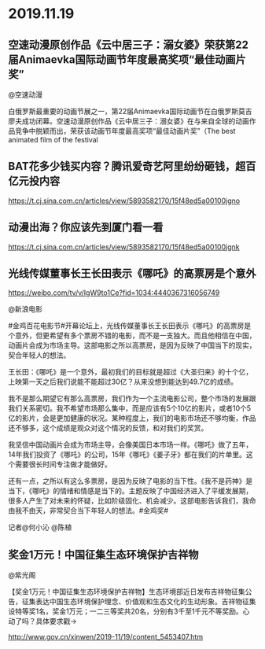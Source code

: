 # 2019.11.19

## 空速动漫原创作品《云中居三子：溺女婆》荣获第22届Animaevka国际动画节年度最高奖项“最佳动画片奖”

@空速动漫                            

白俄罗斯最重要的动画节展之一，第22届Animaevka国际动画节在白俄罗斯莫吉廖夫成功闭幕。空速动漫原创作品《云中居三子：溺女婆》在与来自全球的动画作品竞争中脱颖而出，荣获该动画节年度最高奖项“最佳动画片奖”（The best animated film of the festival



## BAT花多少钱买内容？腾讯爱奇艺阿里纷纷砸钱，超百亿元投内容

https://t.cj.sina.com.cn/articles/view/5893582170/15f48ed5a00100jgno
## 动漫出海？你应该先到厦门看一看

https://t.cj.sina.com.cn/articles/view/5893582170/15f48ed5a00100jgnk
## 光线传媒董事长王长田表示《哪吒》的高票房是个意外

https://weibo.com/tv/v/IgW9to1Ce?fid=1034:4440367316056749

@新浪电影                            

#金鸡百花电影节#开幕论坛上，光线传媒董事长王长田表示《哪吒》的高票房是个意外，但更希望有多个票房不错的电影，而不是一支独大。而且他相信在中国，动画片会成为市场主导。这部电影之所以高票房，是因为反映了中国当下的现实，契合年轻人的想法。

王长田：《哪吒》是一个意外，最初我们的目标就是超过《大圣归来》的十个亿，上映第一天之后我们说能不能超过30亿？从来没想到能达到49.7亿的成绩。

我不是那么期望它有那么高票房，我们作为一个主流电影公司，整个市场的发展跟我们关系密切。我不希望市场那么集中，而是应该有5个10亿的影片，或者10个5亿的影片，会是更加健康的状况。某种程度上，我们的电影市场还不够均衡，作品还不够多，这个成绩是观众对这个情况的反馈，和对我们的奖赏。

我坚信中国动画片会成为市场主导，会像美国日本市场一样。《哪吒》做了五年，14年我们投资了《哪吒》的公司，15年《哪吒》《姜子牙》都在我们的片单里。这个需要很长时间专注做才能做好。

还有一点，之所以有这么多票房，是因为反映了电影的当下性。《我不是药神》是当下，《哪吒》的情绪和情感是当下的。主题反映了中国经济进入了平缓发展期，很多人产生了对未来的怀疑，比如阶级固化、机会减少。这部电影告诉我们，我命由我不由天，非常契合当下年轻人的想法。#金鸡奖#

记者@何小沁  @陈植
## 奖金1万元！中国征集生态环境保护吉祥物

@紫光阁                            

【奖金1万元！中国征集生态环境保护吉祥物】生态环境部近日发布吉祥物征集公告，征集表达中国生态环境保护理念、价值观和生态文化的生动形象。吉祥物征集设特等奖1名，奖金1万元；一二三等奖共20名，分别有3千至1千元不等奖励。心动了吗？具体要求戳→

http://www.gov.cn/xinwen/2019-11/19/content_5453407.htm